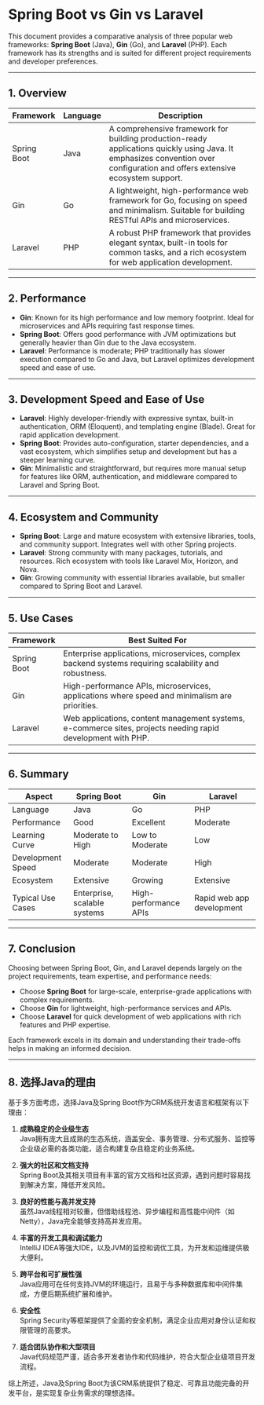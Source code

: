 # Spring Boot vs Gin vs Laravel

This document provides a comparative analysis of three popular web frameworks: **Spring Boot** (Java), **Gin** (Go), and **Laravel** (PHP). Each framework has its strengths and is suited for different project requirements and developer preferences.

---

## 1. Overview

| Framework   | Language | Description                                      |
|-------------|----------|------------------------------------------------|
| Spring Boot | Java     | A comprehensive framework for building production-ready applications quickly using Java. It emphasizes convention over configuration and offers extensive ecosystem support. |
| Gin         | Go       | A lightweight, high-performance web framework for Go, focusing on speed and minimalism. Suitable for building RESTful APIs and microservices. |
| Laravel     | PHP      | A robust PHP framework that provides elegant syntax, built-in tools for common tasks, and a rich ecosystem for web application development. |

---

## 2. Performance

- **Gin**: Known for its high performance and low memory footprint. Ideal for microservices and APIs requiring fast response times.
- **Spring Boot**: Offers good performance with JVM optimizations but generally heavier than Gin due to the Java ecosystem.
- **Laravel**: Performance is moderate; PHP traditionally has slower execution compared to Go and Java, but Laravel optimizes development speed and ease of use.

---

## 3. Development Speed and Ease of Use

- **Laravel**: Highly developer-friendly with expressive syntax, built-in authentication, ORM (Eloquent), and templating engine (Blade). Great for rapid application development.
- **Spring Boot**: Provides auto-configuration, starter dependencies, and a vast ecosystem, which simplifies setup and development but has a steeper learning curve.
- **Gin**: Minimalistic and straightforward, but requires more manual setup for features like ORM, authentication, and middleware compared to Laravel and Spring Boot.

---

## 4. Ecosystem and Community

- **Spring Boot**: Large and mature ecosystem with extensive libraries, tools, and community support. Integrates well with other Spring projects.
- **Laravel**: Strong community with many packages, tutorials, and resources. Rich ecosystem with tools like Laravel Mix, Horizon, and Nova.
- **Gin**: Growing community with essential libraries available, but smaller compared to Spring Boot and Laravel.

---

## 5. Use Cases

| Framework   | Best Suited For                              |
|-------------|---------------------------------------------|
| Spring Boot | Enterprise applications, microservices, complex backend systems requiring scalability and robustness. |
| Gin         | High-performance APIs, microservices, applications where speed and minimalism are priorities. |
| Laravel     | Web applications, content management systems, e-commerce sites, projects needing rapid development with PHP. |

---

## 6. Summary

| Aspect             | Spring Boot                    | Gin                           | Laravel                        |
|--------------------|-------------------------------|-------------------------------|-------------------------------|
| Language           | Java                          | Go                            | PHP                           |
| Performance        | Good                          | Excellent                     | Moderate                      |
| Learning Curve     | Moderate to High              | Low to Moderate               | Low                           |
| Development Speed  | Moderate                      | Moderate                     | High                          |
| Ecosystem          | Extensive                    | Growing                      | Extensive                    |
| Typical Use Cases  | Enterprise, scalable systems | High-performance APIs        | Rapid web app development     |

---

## 7. Conclusion

Choosing between Spring Boot, Gin, and Laravel depends largely on the project requirements, team expertise, and performance needs:

- Choose **Spring Boot** for large-scale, enterprise-grade applications with complex requirements.
- Choose **Gin** for lightweight, high-performance services and APIs.
- Choose **Laravel** for quick development of web applications with rich features and PHP expertise.

Each framework excels in its domain and understanding their trade-offs helps in making an informed decision.

---

## 8. 选择Java的理由

基于多方面考虑，选择Java及Spring Boot作为CRM系统开发语言和框架有以下理由：

1. **成熟稳定的企业级生态**  
Java拥有庞大且成熟的生态系统，涵盖安全、事务管理、分布式服务、监控等企业级必需的各类功能，适合构建复杂且稳定的业务系统。

2. **强大的社区和文档支持**  
Spring Boot及其相关项目有丰富的官方文档和社区资源，遇到问题时容易找到解决方案，降低开发风险。

3. **良好的性能与高并发支持**  
虽然Java线程相对较重，但借助线程池、异步编程和高性能中间件（如Netty），Java完全能够支持高并发应用。

4. **丰富的开发工具和调试能力**  
IntelliJ IDEA等强大IDE，以及JVM的监控和调优工具，为开发和运维提供极大便利。

5. **跨平台和可扩展性强**  
Java应用可在任何支持JVM的环境运行，且易于与多种数据库和中间件集成，方便后期系统扩展和维护。

6. **安全性**  
Spring Security等框架提供了全面的安全机制，满足企业应用对身份认证和权限管理的高要求。

7. **适合团队协作和大型项目**  
Java代码规范严谨，适合多开发者协作和代码维护，符合大型企业级项目开发流程。

综上所述，Java及Spring Boot为该CRM系统提供了稳定、可靠且功能完备的开发平台，是实现复杂业务需求的理想选择。

